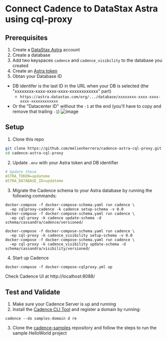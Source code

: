 # Connect Cadence to DataStax Astra using cql-proxy

## Prerequisites
1. Create a [DataStax Astra](https://auth.cloud.datastax.com/auth/realms/CloudUsers/protocol/openid-connect/registrations?client_id=auth-proxy&response_type=code&scope=openid+profile+email&redirect_uri=https://astra.datastax.com/welcome&) account
2. Create a database
3. Add two keyspaces `cadence` and `cadence_visibility` to the database you created
4. Create an [Astra token](https://docs.datastax.com/en/astra/docs/manage-application-tokens.html)
5. Obtan your Database ID
  * DB identifer is the last ID in the URL when your DB is selected (the "xxxxxxxx-xxxx-xxxx-xxxx-xxxxxxxxxxxx" part)
    * `https://astra.datastax.com/org/.../database/xxxxxxxx-xxxx-xxxx-xxxx-xxxxxxxxxxxx`
  * Or the "Datacenter ID" without the `-1` at the end (you'll have to copy and remove that trailing `-1`)
    ![image](https://user-images.githubusercontent.com/3710715/161331138-906f4f7f-919e-4f47-a731-a855d54369c5.png)
    
 ## Setup
 1. Clone this repo
```sh
git clone https://github.com/melienherrera/cadence-astra-cql-proxy.git
cd cadence-astra-cql-proxy
```
2. Update `.env` with your Astra token and DB identifier
```yaml
# Update these
ASTRA_TOKEN=updateme
ASTRA_DATABASE_ID=updateme
```
3. Migrate the Cadence schema to your Astra database by running the following commands:
```
docker-compose -f docker-compose-schema.yaml run cadence \
  -ep cqlproxy-cadence -k cadence setup-schema -v 0.0
docker-compose -f docker-compose-schema.yaml run cadence \
  -ep cql-proxy -k cadence update-schema -d schema/cassandra/cadence/versioned/

docker-compose -f docker-compose-schema.yaml run cadence \
  -ep cql-proxy -k cadence_visibility setup-schema -v 0.0
docker-compose -f docker-compose-schema.yaml run cadence \
  -ep cql-proxy -k cadence_visibility update-schema -d schema/cassandra/visibility/versioned/
```
4. Start up Cadence
```
docker-compose -f docker-compose-cqlproxy.yml up
```
Check Cadence UI at http://localhost:8088/

## Test and Validate
1. Make sure your Cadence Server is up and running
2. Install the [Cadence CLI Tool](https://cadenceworkflow.io/docs/cli/#using-the-cli) and register a domain by running:
```
cadence --do samples-domain d re 
```
3. Clone the [cadence-samples](https://github.com/uber-common/cadence-samples) repository and follow the steps to run the sample HelloWorld project
